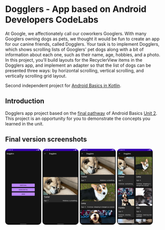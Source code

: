 Dogglers - App based on Android Developers CodeLabs
==================================
At Google, we affectionately call our coworkers Googlers. With many Googlers owning dogs as pets, we thought it would be fun to create an app for our canine friends, called Dogglers.
Your task is to implement Dogglers, which shows scrolling lists of Googlers' pet dogs along with a bit of information about each one, such as their name, age, hobbies, and a photo. 
In this project, you'll build layouts for the RecyclerView items in the Dogglers app, and implement an adapter so that the list of dogs can be presented three ways: by horizontal scrolling, vertical scrolling, and vertically scrolling grid layout.

Second independent project for [Android Basics in Kotlin](https://developer.android.com/courses/android-basics-kotlin/course).

Introduction
------------

Dogglers app project based on the [final pathway](https://developer.android.com/courses/pathways/android-basics-kotlin-unit-2-pathway-3) of Android Basics [Unit 2](https://developer.android.com/courses/android-basics-kotlin/unit-2). This project is an opportunity for you to demonstrate the concepts you learned in the unit.

Final version screenshots
--------------

<img src="https://github.com/m-pastuszek/android-basics-kotlin-dogglers-app/blob/main/final-screenshots/MainActivity.png?raw=true" width="23%"></img> <img src="https://github.com/m-pastuszek/android-basics-kotlin-dogglers-app/blob/main/final-screenshots/HorizontalList.png?raw=true" width="23%"></img> <img src="https://github.com/m-pastuszek/android-basics-kotlin-dogglers-app/blob/main/final-screenshots/VerticalList.png?raw=true" width="23%"></img> <img src="https://github.com/m-pastuszek/android-basics-kotlin-dogglers-app/blob/main/final-screenshots/GridList.png?raw=true" width="23%"></img>


